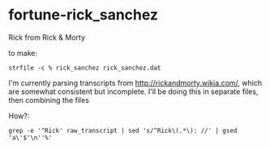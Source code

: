 fortune-rick_sanchez
===========

Rick from Rick & Morty

to make:

    strfile -c % rick_sanchez rick_sanchez.dat

I'm currently parsing transcripts from http://rickandmorty.wikia.com/, which are somewhat consistent but incomplete. I'll be doing this in separate files, then combining the files


How?:

    grep -e '^Rick' raw_transcript | sed 's/^Rick\(.*\): //' | gsed 'a\'$'\n''%'
